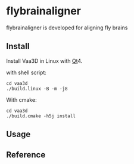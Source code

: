 # flybrainaligner
flybrainaligner is developed for aligning fly brains

## Install

Install Vaa3D in Linux with [Qt][]4.

with shell script:
```
cd vaa3d
./build.linux -B -m -j8
```
With cmake:
```
cd vaa3d
./build.cmake -h5j install
```
## Usage


## Reference


##

[Qt]: https://www.qt.io/
[HDF5]: https://support.hdfgroup.org/HDF5/
